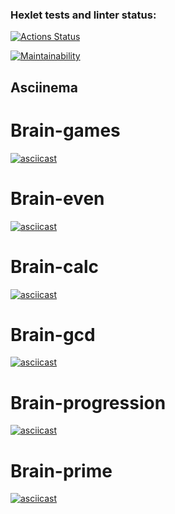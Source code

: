 ### Hexlet tests and linter status:
[![Actions Status](https://github.com/katrinaMalkova/frontend-project-44/actions/workflows/hexlet-check.yml/badge.svg)](https://github.com/katrinaMalkova/frontend-project-44/actions)

[![Maintainability](https://api.codeclimate.com/v1/badges/887206cf7cc875e491a1/maintainability)](https://codeclimate.com/github/katrinaMalkova/frontend-project-44/maintainability)

## Asciinema

# Brain-games
[![asciicast](https://asciinema.org/a/Yx1fR53SxdOnSQ4qepwj9GceP.svg)](https://asciinema.org/a/Yx1fR53SxdOnSQ4qepwj9GceP)

# Brain-even
[![asciicast](https://asciinema.org/a/BsP1oQKLk4oXuaNJuy93jcMLk.svg)](https://asciinema.org/a/BsP1oQKLk4oXuaNJuy93jcMLk)

# Brain-calc
[![asciicast](https://asciinema.org/a/V5VyViax5FF9bda5Y8tor5jQu.svg)](https://asciinema.org/a/V5VyViax5FF9bda5Y8tor5jQu)

# Brain-gcd
[![asciicast](https://asciinema.org/a/YaUjcwIVoWwzJB6zKsGcI4GoO.svg)](https://asciinema.org/a/YaUjcwIVoWwzJB6zKsGcI4GoO)

# Brain-progression
[![asciicast](https://asciinema.org/a/GQesmuCiiKpuv424jrGOA5bqR.svg)](https://asciinema.org/a/GQesmuCiiKpuv424jrGOA5bqR)

# Brain-prime
[![asciicast](https://asciinema.org/a/vK2JuWhCtIRL1gTEhUUVo5TYA.svg)](https://asciinema.org/a/vK2JuWhCtIRL1gTEhUUVo5TYA)